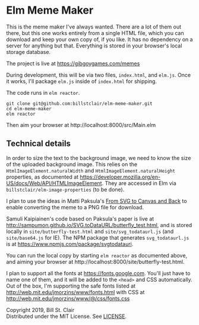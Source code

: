 # Elm Meme Maker

This is the meme maker I've always wanted. There are a lot of them out there, but this one works entirely from a single HTML file, which you can download and keep your own copy of, if you like. It has no dependency on a server for anything but that. Everything is stored in your browser's local storage database.

The project is live at https://gibgoygames.com/memes

During development, this will be via two files, `index.html`, and `elm.js`. Once it works, I'll package `elm.js` inside of `index.html` for shipping.

The code runs in `elm reactor`.

```
git clone git@github.com:billstclair/elm-meme-maker.git
cd elm-meme-maker
elm reactor
```

Then aim your browser at http://localhost:8000/src/Main.elm

## Technical details

In order to size the text to the background image, we need to know the size of the uploaded background image. This relies on the `HtmlImageElement.naturalWidth` and `HtmlImageElement.naturalHeight` properties, as documented at https://developer.mozilla.org/en-US/docs/Web/API/HTMLImageElement. They are accessed in Elm via `billstclair/elm-image-properties` (to be done).

I plan to use the ideas in Matti Paksula's [From SVG to Canvas and Back](http://svgopen.org/2010/papers/62-From_SVG_to_Canvas_and_Back/) to enable converting the meme to a PNG file for download.

Samuli Kaipiainen's code based on Paksula's paper is live at http://sampumon.github.io/SVG.toDataURL/butterfly_test.html, and is stored locally in `site/butterfly-test.html` and `site/svg_todataurl.js` (and `site/base64.js` for IE). The NPM package that generates `svg_todataurl.js` is at https://www.npmjs.com/package/svgtodatauri.

You can run the local copy by starting `elm reactor` as documented above, and aiming your browser at http://localhost:8000/site/butterfly-test.html.

I plan to support all the fonts at https://fonts.google.com. You'll just have to name one of them, and it will be added to the `<head>` and CSS automatically. Out of the box, I'm supporting the safe fonts listed at http://web.mit.edu/jmorzins/www/fonts.html with CSS at http://web.mit.edu/jmorzins/www/@/css/fonts.css

Copyright 2019, Bill St. Clair<br/>
Distributed under the MIT License. See [LICENSE](LICENSE).
